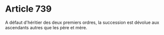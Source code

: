 # Article 739

A défaut d'héritier des deux premiers ordres, la succession est dévolue aux ascendants autres que les père et mère.
